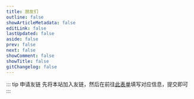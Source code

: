 ```yaml
---
title: 朋友们
outline: false
showArticleMetadata: false
editLink: false
lastUpdated: false
aside: false
prev: false
next: false
showComment: false
showTitle: false
gitChangelog: false
---
```


<script setup>
import { VPTeamMembers } from 'vitepress/theme'

const blog_svg = '<svg version="1.1" id="_x32_" xmlns="http://www.w3.org/2000/svg" xmlns:xlink="http://www.w3.org/1999/xlink"   width="800px" height="800px" viewBox="0 0 512 512" xml:space="preserve"><g> <path class="st0" d="M421.073,221.719c-0.578,11.719-9.469,26.188-23.797,40.094v183.25c-0.016,4.719-1.875,8.719-5.016,11.844 c-3.156,3.063-7.25,4.875-12.063,4.906H81.558c-4.781-0.031-8.891-1.844-12.047-4.906c-3.141-3.125-4.984-7.125-5-11.844V152.219 c0.016-4.703,1.859-8.719,5-11.844c3.156-3.063,7.266-4.875,12.047-4.906h158.609c12.828-16.844,27.781-34.094,44.719-49.906 c0.078-0.094,0.141-0.188,0.219-0.281H81.558c-18.75-0.016-35.984,7.531-48.25,19.594c-12.328,12.063-20.016,28.938-20,47.344 v292.844c-0.016,18.406,7.672,35.313,20,47.344C45.573,504.469,62.808,512,81.558,512h298.641c18.781,0,36.016-7.531,48.281-19.594 c12.297-12.031,20-28.938,19.984-47.344V203.469c0,0-0.125-0.156-0.328-0.313C440.37,209.813,431.323,216.156,421.073,221.719z"/> <path class="st0" d="M498.058,0c0,0-15.688,23.438-118.156,58.109C275.417,93.469,211.104,237.313,211.104,237.313 c-15.484,29.469-76.688,151.906-76.688,151.906c-16.859,31.625,14.031,50.313,32.156,17.656 c34.734-62.688,57.156-119.969,109.969-121.594c77.047-2.375,129.734-69.656,113.156-66.531c-21.813,9.5-69.906,0.719-41.578-3.656 c68-5.453,109.906-56.563,96.25-60.031c-24.109,9.281-46.594,0.469-51-2.188C513.386,138.281,498.058,0,498.058,0z"/></g></svg>'
const github_svg = '<svg xmlns="http://www.w3.org/2000/svg" width="24" height="24" viewBox="0 0 24 24" xml:space="preserve"><path class="st0" d="M12 0c-6.626 0-12 5.373-12 12 0 5.302 3.438 9.8 8.207 11.387.599.111.793-.261.793-.577v-2.234c-3.338.726-4.033-1.416-4.033-1.416-.546-1.387-1.333-1.756-1.333-1.756-1.089-.745.083-.729.083-.729 1.205.084 1.839 1.237 1.839 1.237 1.07 1.834 2.807 1.304 3.492.997.107-.775.418-1.305.762-1.604-2.665-.305-5.467-1.334-5.467-5.931 0-1.311.469-2.381 1.236-3.221-.124-.303-.535-1.524.117-3.176 0 0 1.008-.322 3.301 1.23.957-.266 1.983-.399 3.003-.404 1.02.005 2.047.138 3.006.404 2.291-1.552 3.297-1.23 3.297-1.23.653 1.653.242 2.874.118 3.176.77.84 1.235 1.911 1.235 3.221 0 4.609-2.807 5.624-5.479 5.921.43.372.823 1.102.823 2.222v3.293c0 .319.192.694.801.576 4.765-1.589 8.199-6.086 8.199-11.386 0-6.627-5.373-12-12-12z"/></svg>'

const members = [
  {
    avatar: 'https://blog-img.shinya.click/2024/5e107c1356d8cd90f1b98d170368c2df.jpg',
    name: 'Oliver Chen',
    title: '互联网新星',
    links: [
      { icon: { svg: github_svg}, link: 'https://github.com/oliverchen12' },
      { icon: { svg: blog_svg }, link: 'https://oliverchen12.github.io' }
    ]
  },
  {
    avatar: 'https://blog-img.shinya.click/2024/a63e3e016fdaf653fde08969916830eb.JPG',
    name: 'Sun Yushuo',
    title: '风雨湿征衣',
    links: [
      { icon: { svg: github_svg}, link: 'https://github.com/yyd-piren' },
      { icon: { svg: blog_svg }, link: 'https://yyd-piren.github.io/' }
    ]
  },
  {
    avatar: 'https://blog-img.shinya.click/2024/9387729ab1b3f7f1c9a7c644d306c851.PNG',
    name: '子行',
    title: '往日痕迹',
    links: [
      { icon: { svg: github_svg}, link: 'https://github.com/fallintodust' },
      { icon: { svg: blog_svg }, link: 'https://www.cnblogs.com/fallingdust ' }
    ]
  }
]
</script>

<style>
.st0 {
  fill: var(--vp-c-text-1)
}
</style>

::: tip 申请友链
先将本站加入友链，然后在前往[此表单](https://github.com/senshinya/blog/issues/new?assignees=senshinya&labels=&projects=&template=apply-friend-link.yml&title=%E7%94%B3%E8%AF%B7%E5%8F%8B%E9%93%BE%3A+)填写对应信息，提交即可
:::

<VPTeamMembers size="small" :members="members" />